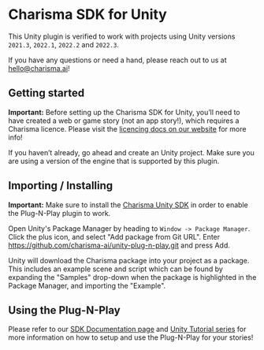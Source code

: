 # Charisma SDK for Unity

This Unity plugin is verified to work with projects using Unity versions `2021.3`, `2022.1`, `2022.2` and `2022.3`.

If you have any questions or need a hand, please reach out to us at [hello@charisma.ai](mailto:hello@charisma.ai)!

## Getting started

**Important:** Before setting up the Charisma SDK for Unity, you’ll need to have created a web or game story (not an app story!), which requires a Charisma licence. Please visit the [licencing docs on our website](https://charisma.ai/docs/licencing) for more info!

If you haven’t already, go ahead and create an Unity project. Make sure you are using a version of the engine that is supported by this plugin.

## Importing / Installing

**Important:** Make sure to install the [Charisma Unity SDK](https://github.com/charisma-ai/charisma-sdk-unity) in order to enable the Plug-N-Play plugin to work.

Open Unity's Package Manager by heading to `Window -> Package Manager`. Click the plus icon, and select "Add package from Git URL". Enter https://github.com/charisma-ai/unity-plug-n-play.git and press Add.

Unity will download the Charisma package into your project as a package. This includes an example scene and script which can be found by expanding the "Samples" drop-down when the package is highlighted in the Package Manager, and importing the "Example".

## Using the Plug-N-Play

Please refer to our [SDK Documentation page](https://charisma.ai/docs/sdks) and [Unity Tutorial series](https://www.youtube.com/playlist?list=PLJL7mxAoErKzABDahUXzjNBNM7GUjUF45) for more information on how to setup and use the Plug-N-Play for your stories!
